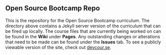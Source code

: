 ## Open Source Bootcamp Repo

This is the repository for the Open Source Bootcamp curriculum.  The directory above contains a Jekyll server version of the curriculum that can be fired up locally.  The course files that are currently being worked on can be found in the **Wiki** under **Pages**.  Any outstanding changes or alterations that need to be made can be found under the **Issues** tab.  To see a publicly viewable version of the site, check out [devcour.se](http://devcour.se).
